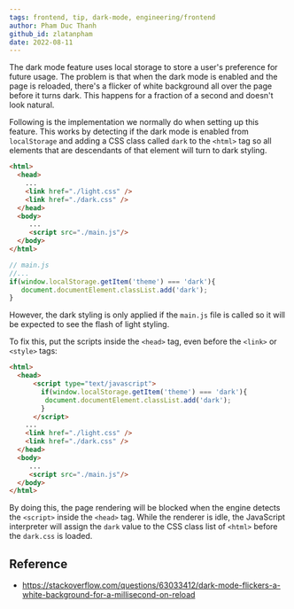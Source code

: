 ```yaml
---
tags: frontend, tip, dark-mode, engineering/frontend
author: Pham Duc Thanh
github_id: zlatanpham
date: 2022-08-11
---
```


The dark mode feature uses local storage to store a user's preference for future usage. The problem is that when the dark mode is enabled and the page is reloaded, there's a flicker of white background all over the page before it turns dark. This happens for a fraction of a second and doesn't look natural.

Following is the implementation we normally do when setting up this feature. This works by detecting if the dark mode is enabled from `localStorage` and adding a CSS class called `dark` to the `<html>` tag so all elements that are descendants of that element will turn to dark styling.

```html
<html>
  <head>
    ...
    <link href="./light.css" />
    <link href="./dark.css" />
  </head>
  <body>
     ...
     <script src="./main.js"/>
  </body>
</html>
```

```js
// main.js
//...
if(window.localStorage.getItem('theme') === 'dark'){
   document.documentElement.classList.add('dark');
}
```

However, the dark styling is only applied if the `main.js` file is called so it will be expected to see the flash of light styling.

To fix this, put the scripts inside the `<head>` tag, even before the `<link>` or `<style>` tags:

```html
<html>
  <head>
      <script type="text/javascript">
        if(window.localStorage.getItem('theme') === 'dark'){
         document.documentElement.classList.add('dark');
        }
      </script>
    ...
    <link href="./light.css" />
    <link href="./dark.css" />
  </head>
  <body>
     ...
     <script src="./main.js"/>
  </body>
</html>
```

By doing this, the page rendering will be blocked when the engine detects the `<script>` inside the `<head>` tag. While the renderer is idle, the JavaScript interpreter will assign the `dark` value to the CSS class list of `<html>` before the `dark.css` is loaded.

## Reference
- https://stackoverflow.com/questions/63033412/dark-mode-flickers-a-white-background-for-a-millisecond-on-reload